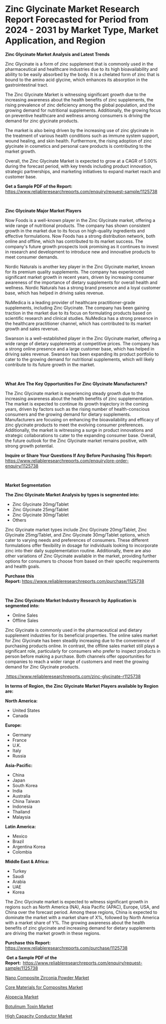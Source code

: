 <p><h1>Zinc Glycinate Market Research Report Forecasted for Period from 2024 -  2031 by Market Type, Market Application, and Region</h1></p><p><strong>Zinc Glycinate Market Analysis and Latest Trends</strong></p>
<p><p>Zinc Glycinate is a form of zinc supplement that is commonly used in the pharmaceutical and healthcare industries due to its high bioavailability and ability to be easily absorbed by the body. It is a chelated form of zinc that is bound to the amino acid glycine, which enhances its absorption in the gastrointestinal tract.</p><p>The Zinc Glycinate Market is witnessing significant growth due to the increasing awareness about the health benefits of zinc supplements, the rising prevalence of zinc deficiency among the global population, and the growing demand for nutritional supplements. Additionally, the growing focus on preventive healthcare and wellness among consumers is driving the demand for zinc glycinate products.</p><p>The market is also being driven by the increasing use of zinc glycinate in the treatment of various health conditions such as immune system support, wound healing, and skin health. Furthermore, the rising adoption of zinc glycinate in cosmetics and personal care products is contributing to the market growth.</p><p>Overall, the Zinc Glycinate Market is expected to grow at a CAGR of 5.00% during the forecast period, with key trends including product innovation, strategic partnerships, and marketing initiatives to expand market reach and customer base.</p></p>
<p><strong>Get a Sample PDF of the Report:&nbsp;</strong> <a href="https://www.reliableresearchreports.com/enquiry/request-sample/1125738">https://www.reliableresearchreports.com/enquiry/request-sample/1125738</a></p>
<p>&nbsp;</p>
<p><strong>Zinc Glycinate Major Market Players</strong></p>
<p><p>Now Foods is a well-known player in the Zinc Glycinate market, offering a wide range of nutritional products. The company has shown consistent growth in the market due to its focus on high-quality ingredients and effective formulations. Now Foods has a strong distribution network, both online and offline, which has contributed to its market success. The company's future growth prospects look promising as it continues to invest in research and development to introduce new and innovative products to meet consumer demands.</p><p>Nordic Naturals is another key player in the Zinc Glycinate market, known for its premium quality supplements. The company has experienced significant market growth in recent years, driven by increasing consumer awareness of the importance of dietary supplements for overall health and wellness. Nordic Naturals has a strong brand presence and a loyal customer base, which has helped in driving sales revenue.</p><p>NuMedica is a leading provider of healthcare practitioner-grade supplements, including Zinc Glycinate. The company has been gaining traction in the market due to its focus on formulating products based on scientific research and clinical studies. NuMedica has a strong presence in the healthcare practitioner channel, which has contributed to its market growth and sales revenue.</p><p>Swanson is a well-established player in the Zinc Glycinate market, offering a wide range of dietary supplements at competitive prices. The company has a strong online presence and a large customer base, which has helped in driving sales revenue. Swanson has been expanding its product portfolio to cater to the growing demand for nutritional supplements, which will likely contribute to its future growth in the market.</p></p>
<p>&nbsp;</p>
<p><strong>What Are The Key Opportunities For Zinc Glycinate Manufacturers?</strong></p>
<p><p>The Zinc Glycinate market is experiencing steady growth due to the increasing awareness about the health benefits of zinc supplementation. The market is expected to continue its growth trajectory in the coming years, driven by factors such as the rising number of health-conscious consumers and the growing demand for dietary supplements. Manufacturers are focusing on enhancing the bioavailability and efficacy of zinc glycinate products to meet the evolving consumer preferences. Additionally, the market is witnessing a surge in product innovations and strategic collaborations to cater to the expanding consumer base. Overall, the future outlook for the Zinc Glycinate market remains positive, with strong growth potential.</p></p>
<p><strong>Inquire or Share Your Questions If Any Before Purchasing This Report:</strong> <a href="https://www.reliableresearchreports.com/enquiry/pre-order-enquiry/1125738">https://www.reliableresearchreports.com/enquiry/pre-order-enquiry/1125738</a></p>
<p>&nbsp;</p>
<p><strong>Market Segmentation</strong></p>
<p><strong>The Zinc Glycinate Market Analysis by types is segmented into:</strong></p>
<p><ul><li>Zinc Glycinate 20mg/Tablet</li><li>Zinc Glycinate 25mg/Tablet</li><li>Zinc Glycinate 30mg/Tablet</li><li>Others</li></ul></p>
<p><p>Zinc Glycinate market types include Zinc Glycinate 20mg/Tablet, Zinc Glycinate 25mg/Tablet, and Zinc Glycinate 30mg/Tablet options, which cater to varying needs and preferences of consumers. These different formulations offer flexibility in dosage for individuals looking to incorporate zinc into their daily supplementation routine. Additionally, there are also other variations of Zinc Glycinate available in the market, providing further options for consumers to choose from based on their specific requirements and health goals.</p></p>
<p><strong>Purchase this Report:&nbsp;</strong><a href="https://www.reliableresearchreports.com/purchase/1125738">https://www.reliableresearchreports.com/purchase/1125738</a></p>
<p>&nbsp;</p>
<p><strong>The Zinc Glycinate Market Industry Research by Application is segmented into:</strong></p>
<p><ul><li>Online Sales</li><li>Offline Sales</li></ul></p>
<p><p>Zinc Glycinate is commonly used in the pharmaceutical and dietary supplement industries for its beneficial properties. The online sales market for Zinc Glycinate has been steadily increasing due to the convenience of purchasing products online. In contrast, the offline sales market still plays a significant role, particularly for consumers who prefer to inspect products in person before making a purchase. Both channels offer opportunities for companies to reach a wider range of customers and meet the growing demand for Zinc Glycinate products.</p></p>
<p><a href="https://www.reliableresearchreports.com/zinc-glycinate-r1125738">&nbsp;https://www.reliableresearchreports.com/zinc-glycinate-r1125738</a></p>
<p><strong>In terms of Region, the Zinc Glycinate Market Players available by Region are:</strong></p>
<p>
    <p> <strong> North America: </strong>
        <ul>
            <li>United States</li>
            <li>Canada</li>
        </ul>
        </p> 
    <p> <strong> Europe: </strong>
        <ul>
            <li>Germany</li>
            <li>France</li>
            <li>U.K.</li>
            <li>Italy</li>
            <li>Russia</li>
        </ul>
        </p> 
    <p> <strong> Asia-Pacific: </strong>
        <ul>
            <li>China</li>
            <li>Japan</li>
            <li>South Korea</li>
            <li>India</li>
            <li>Australia</li>
            <li>China Taiwan</li>
            <li>Indonesia</li>
            <li>Thailand</li>
            <li>Malaysia</li>
        </ul>
        </p> 
    <p> <strong> Latin America: </strong>
        <ul>
            <li>Mexico</li>
            <li>Brazil</li>
            <li>Argentina Korea</li>
            <li>Colombia</li>
        </ul>
        </p> 
    <p> <strong> Middle East & Africa: </strong>
        <ul>
            <li>Turkey</li>
            <li>Saudi</li>
            <li>Arabia</li>
            <li>UAE</li>
            <li>Korea</li>
        </ul>
    </p>
    </p>
<p><p>The Zinc Glycinate market is expected to witness significant growth in regions such as North America (NA), Asia Pacific (APAC), Europe, USA, and China over the forecast period. Among these regions, China is expected to dominate the market with a market share of X%, followed by North America with a market share of Y%. The growing awareness about the health benefits of zinc glycinate and increasing demand for dietary supplements are driving the market growth in these regions.</p></p>
<p><strong>Purchase this Report: </strong><a href="https://www.reliableresearchreports.com/purchase/1125738">https://www.reliableresearchreports.com/purchase/1125738</a></p>
<p>&nbsp;<strong>Get a Sample PDF of the Report:&nbsp;&nbsp;</strong><a href="https://www.reliableresearchreports.com/enquiry/request-sample/1125738">https://www.reliableresearchreports.com/enquiry/request-sample/1125738</a></p>
<p><strong></strong></p>
<p><p><a href="https://www.linkedin.com/pulse/nano-composite-zirconia-powder-market-trends-analysis-7uvbe">Nano Composite Zirconia Powder Market</a></p><p><a href="https://www.linkedin.com/pulse/decoding-core-materials-composites-market-metrics-share-trends-f6mfe">Core Materials for Composites Market</a></p><p><a href="https://github.com/josesg55/Market-Research-Report-List-2/blob/main/alopecia-market.md">Alopecia Market</a></p><p><a href="https://github.com/mancsybtousav/Market-Research-Report-List-2/blob/main/botulinum-toxin-market.md">Botulinum Toxin Market</a></p><p><a href="https://issuu.com/reportprime-2/docs/high-capacity-conductor-market-size-2030.pptx">High Capacity Conductor Market</a></p></p>